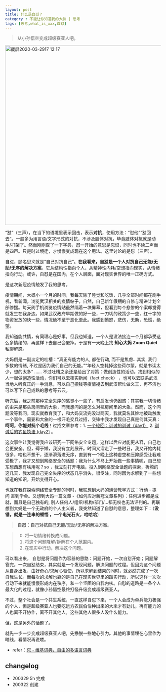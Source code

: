 ```yaml
---
layout: post
title: 什么是自怼？
category : 不能让你知道我的大脑 | 思考
tags: [思考,what_is_xxx,自怼]
---
```


> 从小孙悟空变成超级赛亚人吧。

<img width="581" alt="截屏2020-03-2917 12 17" src="https://user-images.githubusercontent.com/20737239/77845304-718e8500-71e0-11ea-9ee5-ed896bea5daa.png">

“怼”（三声），在当下的语境里表示回击，表示**对抗**，使用方法：“怼他”“怼回去”。一般多为用言语/文字形式的对抗，不涉及肢体对抗，毕竟肢体对抗就是动手/打架了。然而刚刚查了一下字典，怼一开始的意思是怨恨，同时也不读二声而是四声。只是时过境迁，才慢慢变成现在这个用法。这里讨论的是怼（三声）。

自怼，顾名思义就是“自己对抗自己”。**在我看来，自怼是一个人对抗自己无能/无助/无序的解决方案**。它从结构性指向个人，从精神性内耗/空想指向现实，从情绪指向行动。或许，自怼是在国内，在个人层面，面对现实世界的唯一正确方式。

是这次新冠疫情触发了我的思考。

疫情期间，大概小一个月的时间，我每天除了睡觉和吃饭，几乎全部时间都在刷手机，看新闻，浏览武汉相关的疫情帖子，自然，自己新年假期的自修与精进计划全部停摆。每天刷手机浏览疫情贴虽然隔着一块屏幕，但看到每个悲惨的个案却觉得就发生在我身边。如果武汉政府早期做的好一些，一刀切的政策少一些，红十字的物资发放的快一些，情况绝不至于恶化至此。我感到愤怒，悲伤，无助，恐慌，绝望。

我知道能共情，有同理心是好事，但我也知道，一个人是没法接连一个月都承受这么多情绪的，再这样下去自己会废掉。于是有一天晚上找 **知心大妈 Zoom Quiet** 私聊解惑。

大妈倒是一副淡定的吐槽：“真正有能力的人, 都在行动, 而不是焦虑…其实, 我们多数的情绪, 不过是因为我们自己的无能。”“年轻人空耗掉这些荷尔蒙，就是书读太少，想的太多” ...... 不过吐槽之余还是给出了对策：做创造性的活动，找到相似的人一起做创造性活动，你们可以去核实新闻（fact check） ，也可以去联系武汉当地人听真正的一手消息，可以自己攒钱等疫情褪去到武汉帮忙做义工，再不济也可以写下自己成熟的思考等云云。

听完后，我之前那种完全失序的感觉小一些了，有启发也仍困惑：其实我一切情绪的由来是那头房间里的大象，而我想问的是怎么对抗房间里的大象。然而，这个问题没等我问，现实就教育我了，和大妈交流完没过两天，我就莫名其妙地被动触发一个事件，需要和大象的一根汗毛交兵过招，交锋中我才发现自己真是何其天真：**呵呵，你能对抗个毛线**！过招文章参考：1. [一个轮回：训诫的训诫（day1）](http://www.huyuning.com/2019-ncov/2020/02/13/admonish&admonish/) 2. [训诫后的钓鱼执法 (day2)](http://www.huyuning.com/2019-ncov/2020/02/14/entrapment-operation/) 。

这次事件让我觉得我应该研究一下网络安全专题，这样以后应对能更从容，自己也会更安全。但，碍于懒，我没有立刻展开。时间又溜走了一些时日，我又开始内耗很多，啥也不想干，逐渐滑落进无序，直到有一个晚上这种虚空和压抑感受让我难受极了，我才又想到网络安全的话题：我为什么不马上开始做一些事情呢，自己想东想西想有啥用呢？so ，我立刻打开电脑，投入到网络安全话题的探索，折腾的这几天，我发现自己完全失序的状态几乎消失，很专注，同时因为求解到了一些想知道的知识，开始变得开心。

也就在我在探索网络安全专题的同时，我联想到大妈的蟒营教学方式：行动 - 提问 直到学会。又想到大妈一篇文章 -《如何应对新冠文章系列》：任何进步都是成就，而且是自己独有的, 别人任何人/组织/机构/部门/...都无权也无法评判的。再联想到大妈是一个无政府的个人主义者，我突然知道了自怼的意思，整理如下：（**没错，就是一连串的顿悟 ，一个电光石火，哈哈哈**）

> **自怼：自己对抗自己无能/无助/无序的解决方案**。

> 0. 将一切情绪转换成问题。
> 1. 将这个问题降解/拆解在个人范围内。
> 2. 在现实中行动，解决这个问题。

可以看出来， 自怼是将问题作为容器的思路：问题开始，一次自怼开始；问题解答完，一次自怼结束，其实就是一个发现问题，解决问题的过程。但因为这个问题从自身出发，由好奇心/求解心驱使，所以求解到结果的同时，就必然完成了一次自我生长。而每次的求解也靠的是自己在现实世界里的踏实行动，所以这样一次次行动下来就能慢慢形成内在秩序，和一个坚固的自我内核。自怼的道路是一条个人最大化的过程，就像小孙悟空最终打怪升级变成超级赛亚人。

不过，整个社会是一个共生系统，一直这样自怼下来，一个人会成为单兵能力极强的个人，但是超级赛亚人也要吃远方农民伯伯种出来的大米才有劲儿，再有能力的人也离不开协作，离不开其他人，这些其他人很多人没什么能力。

但，这是另外的话题了。

就先一步一步变成超级赛亚人吧，先挣脱一些地心引力。其他的事情埋在心里作为暗线，看情况再说喽。


- refer：[怼 - 维基词典，自由的多语言词典](https://zh.m.wiktionary.org/zh-hans/%E6%80%BC)

## changelog
- 200329 5h 完成
- 200322 创建
